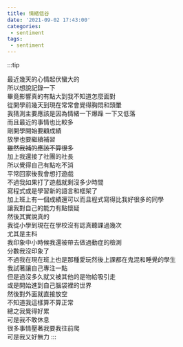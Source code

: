 ```yaml
---
title: 情緒低谷
date: '2021-09-02 17:43:00'
categories:
 - sentiment
tags:
 - sentiment
---
```


:::tip

最近幾天的心情起伏蠻大的\
所以想說記錄一下\
畢竟影響真的有點大到我不知道怎麼面對\
從開學前幾天到現在常常會覺得胸悶和頭暈\
我猜測主要應該是因為情緒一下爆躁 一下又低落\
而且最近的事情也比較多\
剛開學開始要顧成績\
放學也要繼續補習\
~~雖然我補的應該不算很多~~\
加上我還接了社團的社長\
所以覺得自己有點吃不消\
平常回家後我會想打遊戲\
不過我如果打了遊戲就剩沒多少時間\
寫程式或是學習新的語言和框架了\
加上班上有一個成績還可以而且程式寫得比我好很多的同學\
讓我對自己的能力有點懷疑\
然後其實說真的\
我從小學到現在在學校沒有認真聽課過幾次\
尤其是主科\
我印象中小時候我還被帶去做過動症的檢測\
分數我沒印象了\
不過我在現在班上也是那種愛玩然後上課都在鬼混和睡覺的學生\
我試著讓自己專注一點\
但是過沒多久就又被其他的是物給吸引走\
或是開始進到自己腦袋裡的世界\
然後對外面就直接放空\
不知道我這樣算不算正常\
總之我覺得好累\
可是我不敢休息\
很多事情壓著我要我往前爬\
可是我又好無力
:::